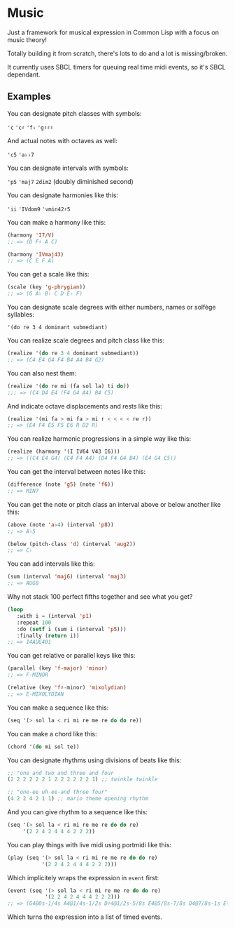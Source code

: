 # Music

Just a framework for musical expression in Common Lisp with a focus on music theory!

Totally building it from scratch, there's lots to do and a lot is missing/broken.

It currently uses SBCL timers for queuing real time midi events, so it's SBCL dependant.

## Examples

You can designate pitch classes with symbols:

`'c` `'c♯` `'f♭` `'g♯♯♯`

And actual notes with octaves as well:

`'c5` `'a♭♭7`

You can designate intervals with symbols:

`'p5` `'maj7` `2dim2` (doubly diminished second)

You can designate harmonies like this:

`'ii` `'IVdom9` `'vmin42♯5`

You can make a harmony like this:

```lisp
(harmony 'I7/V)
;; => (D F♯ A C)

(harmony 'IVmaj43)
;; => (C E F A)
```

You can get a scale like this:

```lisp
(scale (key 'g-phrygian))
;; => (G A♭ B♭ C D E♭ F)
```

You can designate scale degrees with either numbers, names or solfège syllables:

`'(do re 3 4 dominant submediant)`

You can realize scale degrees and pitch class like this:

```lisp
(realize '(do re 3 4 dominant submediant))
;; => (C4 E4 G4 F4 B4 A4 B4 G2)
```

You can also nest them:

```lisp
(realize '(do re mi (fa sol la) ti do))
;;; => (C4 D4 E4 (F4 G4 A4) B4 C5)
```

And indicate octave displacements and rests like this:

```lisp
(realize '(mi fa > mi fa > mi r < < < < re r))
;; => (E4 F4 E5 F5 E6 R D2 R)
```

You can realize harmonic progressions in a simple way like this:

```lisp
(realize (harmony '(I IV64 V43 I6)))
;; => ((C4 E4 G4) (C4 F4 A4) (D4 F4 G4 B4) (E4 G4 C5))
```

You can get the interval between notes like this:

```lisp
(difference (note 'g5) (note 'f6))
;; => MIN7
```

You can get the note or pitch class an interval above or below another like this:

```lisp
(above (note 'a♭4) (interval 'p8))
;; => A♭5
```

```lisp
(below (pitch-class 'd) (interval 'aug2))
;; => C♭
```

You can add intervals like this:

```lisp
(sum (interval 'maj6) (interval 'maj3)
;; => AUG8
```

Why not stack 100 perfect fifths together and see what you get?

```lisp
(loop
   :with i = (interval 'p1)
   :repeat 100
   :do (setf i (sum i (interval 'p5)))
   :finally (return i))
;; => 14AUG401
```

You can get relative or parallel keys like this:

```lisp
(parallel (key 'f-major) 'minor)
;; => F-MINOR

(relative (key 'f♯-minor) 'mixolydian)
;; => E-MIXOLYDIAN
```

You can make a sequence like this:

```lisp
(seq '(> sol la < ri mi re me re do do re))
```

You can make a chord like this:

```lisp
(chord '(do mi sol te))
```

You can designate rhythms using divisions of beats like this:

```lisp
;; "one and two and three and four
(2 2 2 2 2 2 1 2 2 2 2 2 2 1) ;; twinkle twinkle

;; "one-ee uh ee-and three four"
(4 2 2 4 2 1 1) ;; mario theme opening rhythm
```

And you can give rhythm to a sequence like this:

```lisp
(seq '(> sol la < ri mi re me re do do re)
     '(2 2 4 2 4 4 4 2 2 2))
```

You can play things with live midi using portmidi like this:

```lisp
(play (seq '(> sol la < ri mi re me re do do re)
	       '(2 2 4 2 4 4 4 2 2 2)))
```

Which implicitely wraps the expression in `event` first:

```lisp
(event (seq '(> sol la < ri mi re me re do do re)
	        '(2 2 4 2 4 4 4 2 2 2)))
;; => (G4@0s-1/4s A4@1/4s-1/2s D♯4@1/2s-5/8s E4@5/8s-7/8s D4@7/8s-1s E♭4@1s-9/8s D4@9/8s-5/4s C4@5/4s-3/2s C4@3/2s-7/4s D4@7/4s-2s)
```

Which turns the expression into a list of timed events.



